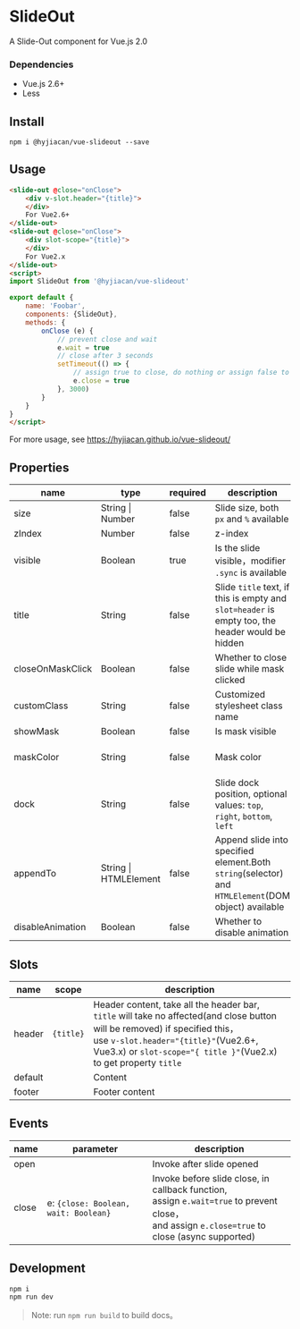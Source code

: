 # SlideOut

A Slide-Out component for Vue.js 2.0

### Dependencies
- Vue.js 2.6+
- Less

## Install

```
npm i @hyjiacan/vue-slideout --save
```

## Usage

```html
<slide-out @close="onClose">
    <div v-slot.header="{title}">
    </div>
    For Vue2.6+
</slide-out>
<slide-out @close="onClose">
    <div slot-scope="{title}">
    </div>
    For Vue2.x
</slide-out>
<script>
import SlideOut from '@hyjiacan/vue-slideout'

export default {
    name: 'Foobar',
    components: {SlideOut},
    methods: {
        onClose (e) {
            // prevent close and wait
            e.wait = true
            // close after 3 seconds
            setTimeout(() => {
                // assign true to close, do nothing or assign false to cancel close.
                e.close = true
            }, 3000)
        }
    }
}
</script>
```

For more usage, see https://hyjiacan.github.io/vue-slideout/

## Properties

|name|type|required|description|default|
|---|---|---|---|---|
|size|String \| Number|false|Slide size, both `px` and `%` available|400|
|zIndex|Number|false|z-index|1997|
|visible|Boolean|true|Is the slide visible，modifier `.sync` is available|false|
|title|String|false|Slide `title` text, if this is empty and `slot=header` is empty too, the header would be hidden||
|closeOnMaskClick|Boolean|false|Whether to close slide while mask clicked|true|
|customClass|String|false|Customized stylesheet class name||
|showMask|Boolean|false|Is mask visible|true|
|maskColor|String|false|Mask color|rgba(0, 0, 0, 0.5)|
|dock|String|false|Slide dock position, optional values: `top`, `right`, `bottom`, `left`|right|
|appendTo|String \| HTMLElement|false|Append slide into specified element.Both `string`(selector) and `HTMLElement`(DOM object) available|null|
|disableAnimation|Boolean|false|Whether to disable animation|false|

## Slots

|name|scope|description|
|---|---|---|
|header|`{title}`|Header content, take all the header bar, <br/>`title` will take no affected(and close button will be removed) if specified this，<br/>use `v-slot.header="{title}"`(Vue2.6+, Vue3.x) or `slot-scope="{ title }"`(Vue2.x) to get property `title`|
|default||Content|
|footer||Footer content|


## Events

|name|parameter|description|
|---|---|---|
|open||Invoke after slide opened|
|close|e: `{close: Boolean, wait: Boolean}`|Invoke before slide close, in callback function, <br/>assign `e.wait=true` to prevent close，<br/>and assign `e.close=true` to close (async supported)|

## Development

```bash
npm i
npm run dev
```

> Note: run `npm run build` to build docs。
